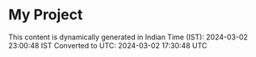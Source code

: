 # My Project

This content is dynamically generated in Indian Time (IST): 2024-03-02 23:00:48 IST
Converted to UTC: 2024-03-02 17:30:48 UTC
